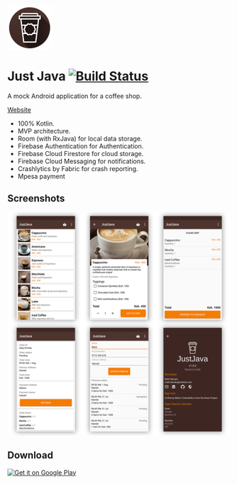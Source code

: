![App](/images/just_java_logo.png)
# Just Java [![Build Status](https://app.bitrise.io/app/c373b1aa540acc1c/status.svg?token=u-KpJIBnS_0TQUtBtYNEJQ&branch=master)](https://app.bitrise.io/app/c373b1aa540acc1c)

A mock Android application for a coffee shop. 

[Website](https://marknjunge.com/projects/justjava)

* 100% Kotlin.
* MVP architecture.
* Room (with RxJava) for local data storage.
* Firebase Authentication for Authentication.
* Firebase Cloud Firestore for cloud storage.
* Firebase Cloud Messaging for notifications. 
* Crashlytics by Fabric for crash reporting.
* Mpesa payment


## Screenshots

![App](/images/branding.png)

## Download 
<a href='https://play.google.com/store/apps/details?id=com.marknkamau.justjava'>
    <img alt='Get it on Google Play' 
         src='https://play.google.com/intl/en_us/badges/images/generic/en_badge_web_generic.png'
         height="116" width="300"/>
</a>
